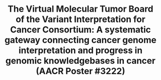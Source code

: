 ---
title: "The Virtual Molecular Tumor Board of the Variant Interpretation for Cancer Consortium: A systematic gateway connecting cancer genome interpretation and progress in genomic knowledgebases in cancer (AACR Poster #3222)"
event: "AACR 2020 II"
abstract_url: https://www.abstractsonline.com/pp8/#!/9045/presentation/4107
---